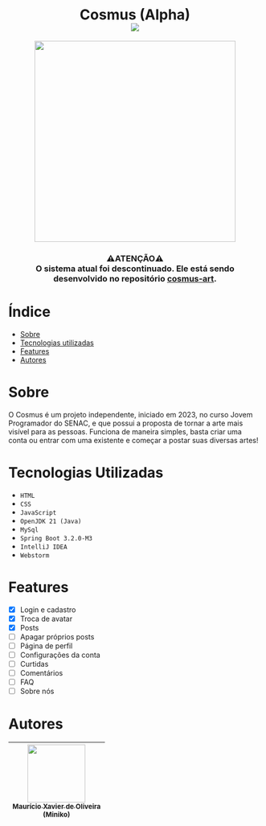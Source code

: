 <h1 align="center">
  Cosmus (Alpha) <br/>
  <img loading="lazy" src="http://img.shields.io/static/v1?label=STATUS&message=DESCONTINUADO&color=RED&style=for-the-badge"/>
</h1>

<div align="center">
  <img src="https://i.postimg.cc/W4W29xnn/Captura-de-tela-2024-01-28-171242.png" height="400"/>
</div>

<h3 align="center">
  ⚠️ATENÇÃO⚠️<br/>O sistema atual foi descontinuado. Ele está sendo desenvolvido no repositório <a href="https://github.com/mini-niko/cosmus-art" >cosmus-art</a>.
</h3>

# Índice 

* [Sobre](#sobre)
* [Tecnologias utilizadas](#tecnologias-utilizadas)
* [Features](#features)
* [Autores](#autores)


# Sobre

<p>O Cosmus é um projeto independente, iniciado em 2023, no curso Jovem Programador do SENAC, e que possui a proposta de tornar a arte mais visível para as pessoas. Funciona de maneira simples, basta criar uma conta ou entrar com uma existente e começar a postar suas diversas artes!</p>

# Tecnologias Utilizadas

* `HTML`
* `CSS`
* `JavaScript`
* `OpenJDK 21 (Java)`
* `MySql`
* `Spring Boot 3.2.0-M3`
* `IntelliJ IDEA`
* `Webstorm`

# Features
- [x] Login e cadastro
- [x] Troca de avatar
- [x] Posts
- [ ] Apagar próprios posts 
- [ ] Página de perfil
- [ ] Configurações da conta
- [ ] Curtidas
- [ ] Comentários
- [ ] FAQ
- [ ] Sobre nós

# Autores

| [<img loading="lazy" src="https://avatars.githubusercontent.com/u/119255200?v=4" width=115><br><sub>Maurício Xavier de Oliveira<br>(Miniko)</sub>](https://github.com/mini-niko) |
| :---: | 
